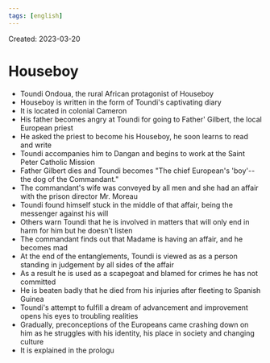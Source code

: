 ```yaml
---
tags: [english] 
---
```

Created: 2023-03-20

# Houseboy
- Toundi Ondoua, the rural African protagonist of Houseboy
- Houseboy is written in the form of Toundi's captivating diary
- It is located in colonial Cameron
- His father becomes angry at Toundi for going to Father' Gilbert, the local European priest
- He asked the priest to become his Houseboy, he soon learns to read and write
- Toundi accompanies him to Dangan and begins to work at the Saint Peter Catholic Mission
- Father Gilbert dies and Toundi becomes "The chief European's 'boy'-- the dog of the Commandant."
- The commandant's wife was conveyed by all men and she had an affair with the prison director Mr. Moreau
- Toundi found himself stuck in the middle of that affair, being the messenger against his will
- Others warn Toundi that he is involved in matters that will only end in harm for him but he doesn't listen
- The commandant finds out that Madame is having an affair, and he becomes mad
- At the end of the entanglements, Toundi is viewed as as a person standing in judgement by all sides of the affair
- As a result he is used as a scapegoat and blamed for crimes he has not committed
- He is beaten badly that he died from his injuries after fleeting to Spanish Guinea
- Toundi's attempt to fulfill a dream of advancement and improvement opens his eyes to troubling realities
- Gradually, preconceptions of the Europeans came crashing down on him as he struggles with his identity, his place in society and changing culture
- It is explained in the prologu
